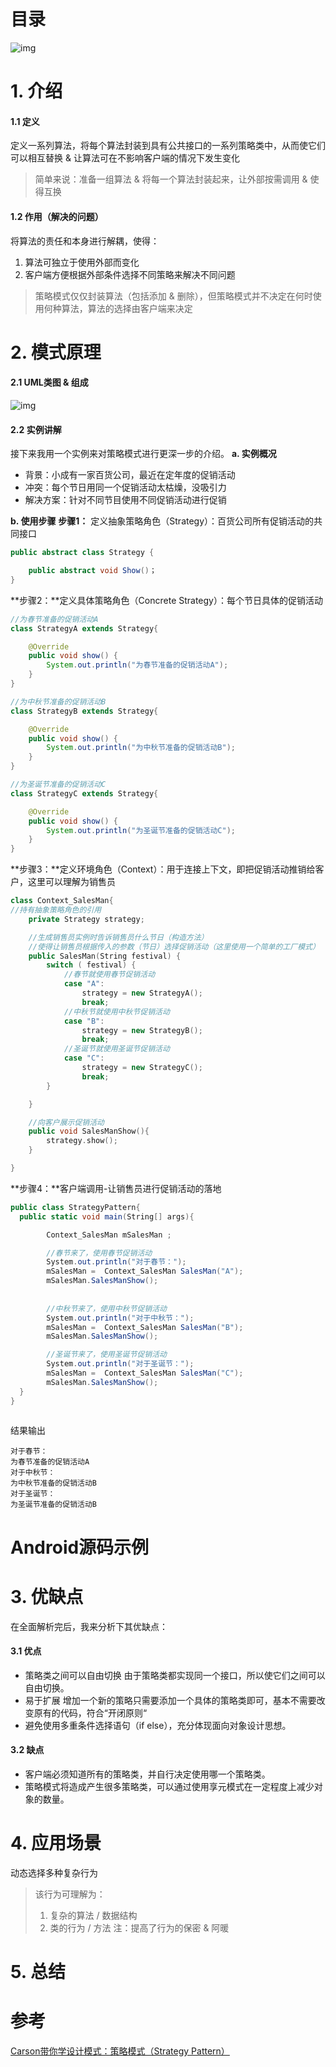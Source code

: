 

# 目录

![img](images/策略模式/webp.webp)

# 1. 介绍

#### 1.1 定义

定义一系列算法，将每个算法封装到具有公共接口的一系列策略类中，从而使它们可以相互替换 & 让算法可在不影响客户端的情况下发生变化

> 简单来说：准备一组算法 & 将每一个算法封装起来，让外部按需调用 & 使得互换

#### 1.2 作用（解决的问题）

将算法的责任和本身进行解耦，使得：

1. 算法可独立于使用外部而变化
2. 客户端方便根据外部条件选择不同策略来解决不同问题

> 策略模式仅仅封装算法（包括添加 & 删除），但策略模式并不决定在何时使用何种算法，算法的选择由客户端来决定



# 2. 模式原理

#### 2.1 UML类图 & 组成

![img](images/策略模式/webp-1706798547388-14.webp)



#### 2.2 实例讲解

接下来我用一个实例来对策略模式进行更深一步的介绍。
 **a. 实例概况**

- 背景：小成有一家百货公司，最近在定年度的促销活动
- 冲突：每个节日用同一个促销活动太枯燥，没吸引力
- 解决方案：针对不同节目使用不同促销活动进行促销

**b. 使用步骤**
 **步骤1：** 定义抽象策略角色（Strategy）：百货公司所有促销活动的共同接口

```csharp
public abstract class Strategy {  

    public abstract void Show()；
}
```

**步骤2：**定义具体策略角色（Concrete Strategy）：每个节日具体的促销活动

```java
//为春节准备的促销活动A
class StrategyA extends Strategy{

    @Override
    public void show() {
        System.out.println("为春节准备的促销活动A");
    }
}

//为中秋节准备的促销活动B
class StrategyB extends Strategy{

    @Override
    public void show() {
        System.out.println("为中秋节准备的促销活动B");
    }
}

//为圣诞节准备的促销活动C
class StrategyC extends Strategy{

    @Override
    public void show() {
        System.out.println("为圣诞节准备的促销活动C");
    }
}
```

**步骤3：**定义环境角色（Context）：用于连接上下文，即把促销活动推销给客户，这里可以理解为销售员

```cpp
class Context_SalesMan{
//持有抽象策略角色的引用
    private Strategy strategy;

    //生成销售员实例时告诉销售员什么节日（构造方法）
    //使得让销售员根据传入的参数（节日）选择促销活动（这里使用一个简单的工厂模式）
    public SalesMan(String festival) {
        switch ( festival) {
            //春节就使用春节促销活动
            case "A":
                strategy = new StrategyA();
                break;
            //中秋节就使用中秋节促销活动
            case "B":
                strategy = new StrategyB();
                break;
            //圣诞节就使用圣诞节促销活动
            case "C":
                strategy = new StrategyC();
                break;
        }

    }

    //向客户展示促销活动
    public void SalesManShow(){
        strategy.show();
    }

}
```

**步骤4：**客户端调用-让销售员进行促销活动的落地

```csharp
public class StrategyPattern{
  public static void main(String[] args){

        Context_SalesMan mSalesMan ;

        //春节来了，使用春节促销活动
        System.out.println("对于春节：");
        mSalesMan =  Context_SalesMan SalesMan("A");
        mSalesMan.SalesManShow();
        
        
        //中秋节来了，使用中秋节促销活动
        System.out.println("对于中秋节：");
        mSalesMan =  Context_SalesMan SalesMan("B");
        mSalesMan.SalesManShow();

        //圣诞节来了，使用圣诞节促销活动
        System.out.println("对于圣诞节：");
        mSalesMan =  Context_SalesMan SalesMan("C");
        mSalesMan.SalesManShow();  
  }   
}
   
```

结果输出

```undefined
对于春节：
为春节准备的促销活动A
对于中秋节：
为中秋节准备的促销活动B
对于圣诞节：
为圣诞节准备的促销活动B
```



# Android源码示例



# 3. 优缺点

在全面解析完后，我来分析下其优缺点：

#### 3.1 优点

- 策略类之间可以自由切换
   由于策略类都实现同一个接口，所以使它们之间可以自由切换。
- 易于扩展
   增加一个新的策略只需要添加一个具体的策略类即可，基本不需要改变原有的代码，符合“开闭原则“
- 避免使用多重条件选择语句（if else），充分体现面向对象设计思想。

#### 3.2 缺点

- 客户端必须知道所有的策略类，并自行决定使用哪一个策略类。
- 策略模式将造成产生很多策略类，可以通过使用享元模式在一定程度上减少对象的数量。



# 4. 应用场景

动态选择多种复杂行为

> 该行为可理解为：
>
> 1. 复杂的算法 / 数据结构
> 2. 类的行为 / 方法
>     注：提高了行为的保密 & 阿暖



# 5. 总结





# 参考

[Carson带你学设计模式：策略模式（Strategy Pattern）](https://www.jianshu.com/p/0c62bf587b9c)